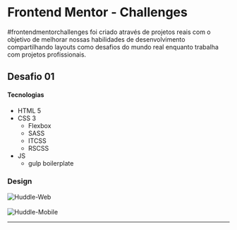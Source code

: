 # Frontend Mentor - Challenges

#frontendmentorchallenges foi criado  através de projetos reais com o objetivo de melhorar nossas habilidades de desenvolvimento compartilhando layouts como desafios do mundo real enquanto trabalha com projetos profissionais.


## Desafio 01

#### Tecnologias

* HTML 5
* CSS 3
  * Flexbox
  * SASS
  * ITCSS
  * RSCSS
* JS
  * gulp boilerplate
  
### Design

![Huddle-Web](/doc/desktop-design.jpg)
<br><br>
![Huddle-Mobile](/doc/mobile-design.jpg)

<hr>


